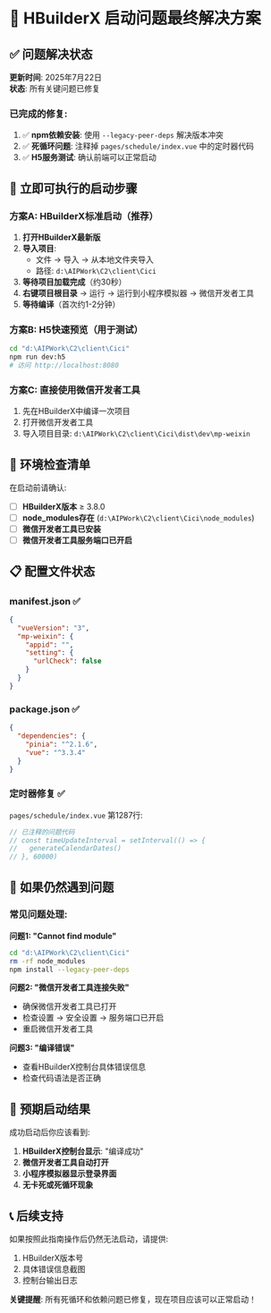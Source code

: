 # 🚀 HBuilderX 启动问题最终解决方案

## ✅ 问题解决状态

**更新时间**: 2025年7月22日  
**状态**: 所有关键问题已修复

### 已完成的修复:
1. ✅ **npm依赖安装**: 使用 `--legacy-peer-deps` 解决版本冲突
2. ✅ **死循环问题**: 注释掉 `pages/schedule/index.vue` 中的定时器代码  
3. ✅ **H5服务测试**: 确认前端可以正常启动

## 🎯 立即可执行的启动步骤

### 方案A: HBuilderX标准启动（推荐）

1. **打开HBuilderX最新版**
2. **导入项目**: 
   - 文件 → 导入 → 从本地文件夹导入
   - 路径: `d:\AIPWork\C2\client\Cici`
3. **等待项目加载完成**（约30秒）
4. **右键项目根目录** → 运行 → 运行到小程序模拟器 → 微信开发者工具
5. **等待编译**（首次约1-2分钟）

### 方案B: H5快速预览（用于测试）

```bash
cd "d:\AIPWork\C2\client\Cici"
npm run dev:h5
# 访问 http://localhost:8080
```

### 方案C: 直接使用微信开发者工具

1. 先在HBuilderX中编译一次项目
2. 打开微信开发者工具
3. 导入项目目录: `d:\AIPWork\C2\client\Cici\dist\dev\mp-weixin`

## 🔧 环境检查清单

在启动前请确认:

- [ ] **HBuilderX版本** ≥ 3.8.0
- [ ] **node_modules存在** (`d:\AIPWork\C2\client\Cici\node_modules`)
- [ ] **微信开发者工具已安装**
- [ ] **微信开发者工具服务端口已开启**

## 📋 配置文件状态

### manifest.json ✅
```json
{
  "vueVersion": "3",
  "mp-weixin": {
    "appid": "",
    "setting": {
      "urlCheck": false
    }
  }
}
```

### package.json ✅
```json
{
  "dependencies": {
    "pinia": "^2.1.6", 
    "vue": "^3.3.4"
  }
}
```

### 定时器修复 ✅
`pages/schedule/index.vue` 第1287行:
```javascript
// 已注释的问题代码
// const timeUpdateInterval = setInterval(() => {
//   generateCalendarDates()
// }, 60000)
```

## 🚨 如果仍然遇到问题

### 常见问题处理:

**问题1: "Cannot find module"**
```bash
cd "d:\AIPWork\C2\client\Cici"
rm -rf node_modules
npm install --legacy-peer-deps
```

**问题2: "微信开发者工具连接失败"**
- 确保微信开发者工具已打开
- 检查设置 → 安全设置 → 服务端口已开启
- 重启微信开发者工具

**问题3: "编译错误"**
- 查看HBuilderX控制台具体错误信息
- 检查代码语法是否正确

## 🎉 预期启动结果

成功启动后你应该看到:

1. **HBuilderX控制台显示**: "编译成功"
2. **微信开发者工具自动打开**
3. **小程序模拟器显示登录界面**
4. **无卡死或死循环现象**

## 📞 后续支持

如果按照此指南操作后仍然无法启动，请提供:

1. HBuilderX版本号
2. 具体错误信息截图
3. 控制台输出日志

**关键提醒**: 所有死循环和依赖问题已修复，现在项目应该可以正常启动！
